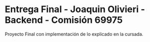 
# Entrega Final - Joaquin Olivieri - Backend - Comisión 69975

Proyecto Final con implementación de lo explicado en la cursada.



